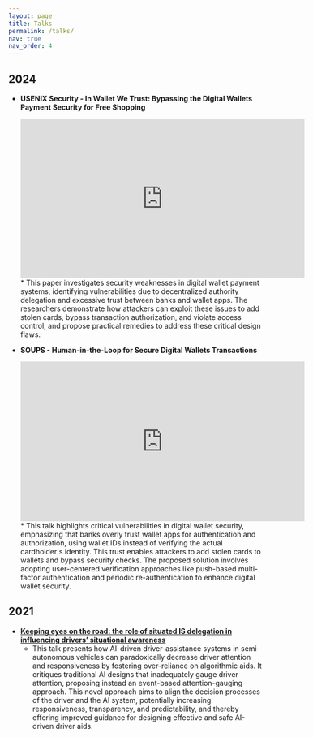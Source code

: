 ```yaml
---
layout: page
title: Talks
permalink: /talks/
nav: true
nav_order: 4
---
```


## 2024
-   **USENIX Security - In Wallet We Trust: Bypassing the Digital Wallets Payment Security for Free Shopping**
    <iframe width="560" height="315" src="https://www.youtube.com/embed/wZ8b6121l6w" frameborder="0" allowfullscreen></iframe>
    * This paper investigates security weaknesses in digital wallet payment systems, identifying vulnerabilities due to decentralized authority delegation and excessive trust between banks and wallet apps. The researchers demonstrate how attackers can exploit these issues to add stolen cards, bypass transaction authorization, and violate access control, and propose practical remedies to address these critical design flaws.

-   **SOUPS - Human-in-the-Loop for Secure Digital Wallets Transactions**
    <iframe width="560" height="315" src="https://www.youtube.com/embed/28c3HCaQpzA" frameborder="0" allowfullscreen></iframe>
    * This talk highlights critical vulnerabilities in digital wallet security, emphasizing that banks overly trust wallet apps for authentication and authorization, using wallet IDs instead of verifying the actual cardholder's identity. This trust enables attackers to add stolen cards to wallets and bypass security checks. The proposed solution involves adopting user-centered verification approaches like push-based multi-factor authentication and periodic re-authentication to enhance digital wallet security.


## 2021
-   [**Keeping eyes on the road: the role of situated IS delegation in influencing drivers’ situational awareness**](https://aisel.aisnet.org/treos_icis2021/43/)
    * This talk presents how AI-driven driver-assistance systems in semi-autonomous vehicles can paradoxically decrease driver attention and responsiveness by fostering over-reliance on algorithmic aids. It critiques traditional AI designs that inadequately gauge driver attention, proposing instead an event-based attention-gauging approach. This novel approach aims to align the decision processes of the driver and the AI system, potentially increasing responsiveness, transparency, and predictability, and thereby offering improved guidance for designing effective and safe AI-driven driver aids.